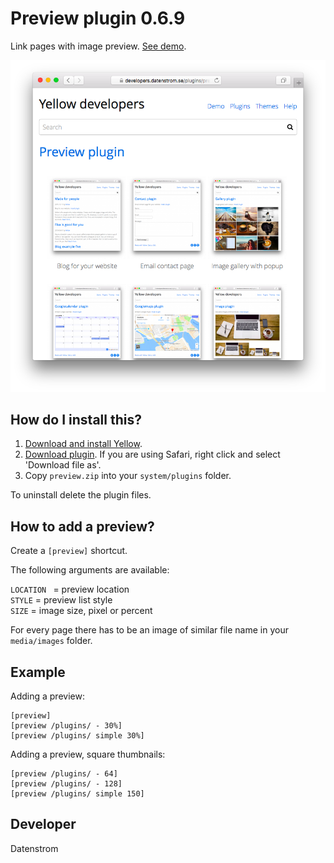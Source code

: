 Preview plugin 0.6.9
====================
Link pages with image preview. [See demo](https://developers.datenstrom.se/plugins/).

<p align="center"><img src="preview-screenshot.png?raw=true" alt="Screenshot"></p>

## How do I install this?

1. [Download and install Yellow](https://github.com/datenstrom/yellow/).
2. [Download plugin](https://github.com/datenstrom/yellow-plugins/raw/master/zip/preview.zip). If you are using Safari, right click and select 'Download file as'.
3. Copy `preview.zip` into your `system/plugins` folder.

To uninstall delete the plugin files.

## How to add a preview?

Create a `[preview]` shortcut.

The following arguments are available:

`LOCATION ` = preview location  
`STYLE` = preview list style  
`SIZE` = image size, pixel or percent  

For every page there has to be an image of similar file name in your `media/images` folder.

## Example

Adding a preview:

    [preview]
    [preview /plugins/ - 30%]
    [preview /plugins/ simple 30%]

Adding a preview, square thumbnails:

    [preview /plugins/ - 64]
    [preview /plugins/ - 128]
    [preview /plugins/ simple 150]

## Developer

Datenstrom

